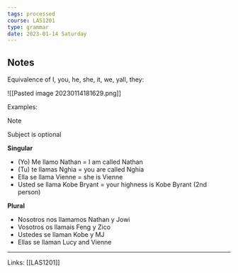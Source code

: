 ```yaml
---
tags: processed
course: LAS1201
type: grammar
date: 2023-01-14 Saturday
---
```


## Notes

Equivalence of I, you, he, she, it, we, yall, they:

![[Pasted image 20230114181629.png]]

Examples:

> [!note]
> Subject is optional

**Singular**
- (Yo) Me llamo Nathan = I am called Nathan 
- (Tu) te llamas Nghia = you are called Nghia
- Ella se llama Vienne = she is Vienne
- Usted se llama Kobe Bryant = your highness is Kobe Byrant (2nd person)

**Plural**
- Nosotros nos llamamos Nathan y Jowi
- Vosotros os llamais Feng y Zico
- Ustedes se llaman Kobe y MJ
- Ellas se llaman Lucy and Vienne

---
Links: [[LAS1201]]
